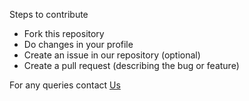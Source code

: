 Steps to contribute
* Fork this repository
* Do changes in your profile
* Create an issue in our repository (optional)
* Create a pull request (describing the bug or feature)

For any queries contact [Us](mailto:sudipmondal.2002@rediffmail.com)
